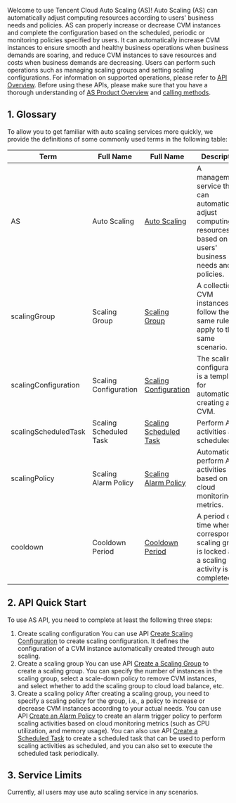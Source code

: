 
Welcome to use Tencent Cloud Auto Scaling (AS)!
Auto Scaling (AS) can automatically adjust computing resources according to users' business needs and policies. AS can properly increase or decrease CVM instances and complete the configuration based on the scheduled, periodic or monitoring policies specified by users. It can automatically increase CVM instances to ensure smooth and healthy business operations when business demands are soaring, and reduce CVM instances to save resources and costs when business demands are decreasing.
Users can perform such operations such as managing scaling groups and setting scaling configurations. For information on supported operations, please refer to <a href="https://www.qcloud.com/doc/api/372/API%E6%A6%82%E8%A7%88" title="API Overview">API Overview</a>.
Before using these APIs, please make sure that you have a thorough understanding of <a href="https://www.qcloud.com/doc/product/377/%E4%BA%A7%E5%93%81%E6%A6%82%E8%BF%B0" title="AS Product Overview">AS Product Overview</a> and [calling methods](https://www.qcloud.com/doc/api/372/4152).

## 1. Glossary
To allow you to get familiar with auto scaling services more quickly, we provide the definitions of some commonly used terms in the following table:

| Term | Full Name | Full Name | Description |
|---------|---------|---------|---------|
| AS | Auto Scaling | [Auto Scaling](https://www.qcloud.com/doc/product/377/3154) | A management service that can automatically adjust computing resources based on users' business needs and policies.  |
| scalingGroup | Scaling Group | [Scaling Group](https://www.qcloud.com/doc/product/377/3155#1.-.E4.BC.B8.E7.BC.A9.E7.BB.84) | A collection of CVM instances that follow the same rule and apply to the same scenario.  |
| scalingConfiguration | Scaling Configuration | [Scaling Configuration](https://www.qcloud.com/doc/product/377/3155#2.-.E5.90.AF.E5.8A.A8.E9.85.8D.E7.BD.AE) | The scaling configuration is a template for automatically creating a CVM. |
| scalingScheduledTask | Scaling Scheduled Task | [Scaling Scheduled Task](https://www.qcloud.com/doc/product/377/3155#3.-.E5.AE.9A.E6.97.B6.E4.BB.BB.E5.8A.A1) | Perform AS activities as scheduled. |
| scalingPolicy | Scaling Alarm Policy | [Scaling Alarm Policy](https://www.qcloud.com/doc/product/377/3155#5.-.E5.91.8A.E8.AD.A6.E4.BC.B8.E7.BC.A9) | Automatically perform AS activities based on cloud monitoring metrics. |
| cooldown | Cooldown Period | [Cooldown Period](https://www.qcloud.com/doc/product/377/3155#6.-.E5.86.B7.E5.8D.B4.E6.97.B6.E9.97.B4) | A period of time when the corresponding scaling group is locked after a scaling activity is completed. |

## 2. API Quick Start
To use AS API, you need to complete at least the following three steps:
1. Create scaling configuration
You can use API [Create Scaling Configuration](/doc/api/372/创建启动配置) to create scaling configuration. It defines the configuration of a CVM instance automatically created through auto scaling.
2. Create a scaling group 
You can use API [Create a Scaling Group](/doc/api/372/创建伸缩组) to create a scaling group. You can specify the number of instances in the scaling group, select a scale-down policy to remove CVM instances, and select whether to add the scaling group to cloud load balance, etc.
3. Create a scaling policy
After creating a scaling group, you need to specify a scaling policy for the group, i.e., a policy to increase or decrease CVM instances according to your actual needs. You can use API [Create an Alarm Policy](/doc/api/372/创建告警策略) to create an alarm trigger policy to perform scaling activities based on cloud monitoring metrics (such as CPU utilization, and memory usage). You can also use API [Create a Scheduled Task](/doc/api/372/创建定时任务) to create a scheduled task that can be used to perform scaling activities as scheduled, and you can also set to execute the scheduled task periodically.

## 3. Service Limits
Currently, all users may use auto scaling service in any scenarios.
